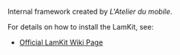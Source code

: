 Internal framework created by *L'Atelier du mobile*.

For details on how to install the LamKit, see:

- [Official LamKit Wiki Page](https://sites.google.com/site/latmob/outils/lamkit-ios)
